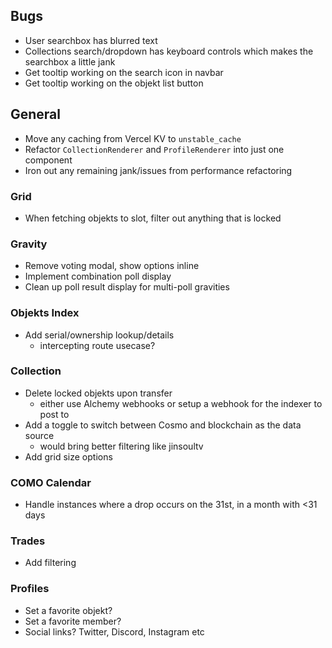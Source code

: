 ## Bugs

- User searchbox has blurred text
- Collections search/dropdown has keyboard controls which makes the searchbox a little jank
- Get tooltip working on the search icon in navbar
- Get tooltip working on the objekt list button

## General

- Move any caching from Vercel KV to `unstable_cache`
- Refactor `CollectionRenderer` and `ProfileRenderer` into just one component
- Iron out any remaining jank/issues from performance refactoring

### Grid

- When fetching objekts to slot, filter out anything that is locked

### Gravity

- Remove voting modal, show options inline
- Implement combination poll display
- Clean up poll result display for multi-poll gravities

### Objekts Index

- Add serial/ownership lookup/details
  - intercepting route usecase?

### Collection

- Delete locked objekts upon transfer
  - either use Alchemy webhooks or setup a webhook for the indexer to post to
- Add a toggle to switch between Cosmo and blockchain as the data source
  - would bring better filtering like jinsoultv
- Add grid size options

### COMO Calendar

- Handle instances where a drop occurs on the 31st, in a month with <31 days

### Trades

- Add filtering

### Profiles

- Set a favorite objekt?
- Set a favorite member?
- Social links? Twitter, Discord, Instagram etc
